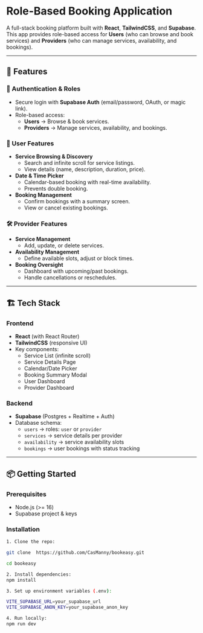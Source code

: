 # Role-Based Booking Application

A full-stack booking platform built with **React**, **TailwindCSS**, and **Supabase**.  
This app provides role-based access for **Users** (who can browse and book services) and **Providers** (who can manage services, availability, and bookings).

---

## 🚀 Features

### 🔑 Authentication & Roles

- Secure login with **Supabase Auth** (email/password, OAuth, or magic link).
- Role-based access:
  - **Users** → Browse & book services.
  - **Providers** → Manage services, availability, and bookings.

### 👤 User Features

- **Service Browsing & Discovery**
  - Search and infinite scroll for service listings.
  - View details (name, description, duration, price).
- **Date & Time Picker**
  - Calendar-based booking with real-time availability.
  - Prevents double booking.
- **Booking Management**
  - Confirm bookings with a summary screen.
  - View or cancel existing bookings.

### 🛠 Provider Features

- **Service Management**
  - Add, update, or delete services.
- **Availability Management**
  - Define available slots, adjust or block times.
- **Booking Oversight**
  - Dashboard with upcoming/past bookings.
  - Handle cancellations or reschedules.

---

## 🏗 Tech Stack

### Frontend

- **React** (with React Router)
- **TailwindCSS** (responsive UI)
- Key components:
  - Service List (infinite scroll)
  - Service Details Page
  - Calendar/Date Picker
  - Booking Summary Modal
  - User Dashboard
  - Provider Dashboard

### Backend

- **Supabase** (Postgres + Realtime + Auth)
- Database schema:
  - `users` → roles: `user` or `provider`
  - `services` → service details per provider
  - `availability` → service availability slots
  - `bookings` → user bookings with status tracking

---

## 📦 Getting Started

### Prerequisites

- Node.js (>= 16)
- Supabase project & keys

### Installation

   ```bash
1. Clone the repo:

   git clone  https://github.com/CasManny/bookeasy.git

   cd bookeasy

2. Install dependencies:
   npm install

3. Set up environment variables (.env):

   VITE_SUPABASE_URL=your_supabase_url
   VITE_SUPABASE_ANON_KEY=your_supabase_anon_key

4. Run locally:
   npm run dev
   
   ```